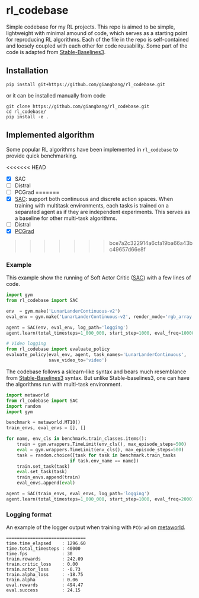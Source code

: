 # rl_codebase
Simple codebase for my RL projects. 
This repo is aimed to be simple, lightweight with minimal amound of code, which serves as a starting point for reproducing RL algorithms. 
Each of the file in the repo is self-contained and loosely coupled with each other for code reusability.
Some part of the code is adapted from [Stable-Baselines3](https://github.com/DLR-RM/stable-baselines3).

## Installation
```
pip install git+https://github.com/giangbang/rl_codebase.git
```
or it can be installed manually from code
```
git clone https://github.com/giangbang/rl_codebase.git
cd rl_codebase/
pip install -e .
```

## Implemented algorithm

Some popular RL algorithms have been implemented in `rl_codebase` to provide quick benchmarking.

<<<<<<< HEAD
- [x] SAC
- [ ] Distral
- [ ] PCGrad
=======
- [x] [SAC](https://arxiv.org/pdf/1801.01290): support both continuous and discrete action spaces. When training with multitask environments, each tasks is trained on a separated agent as if they are independent experiments. This serves as a baseline for other multi-task algorithms.
- [ ] Distral
- [x] [PCGrad](https://arxiv.org/pdf/2001.06782)   
>>>>>>> bce7a2c322914a6cfa19ba66a43bc49657d66e8f

### Example

This example show the running of Soft Actor Critic ([SAC](https://arxiv.org/pdf/1812.05905.pdf)) with a few lines of code.
```python
import gym
from rl_codebase import SAC

env  = gym.make('LunarLanderContinuous-v2')
eval_env = gym.make('LunarLanderContinuous-v2', render_mode='rgb_array')

agent = SAC(env, eval_env, log_path='logging')
agent.learn(total_timesteps=1_000_000, start_step=1000, eval_freq=10000)

# Video logging
from rl_codebase import evaluate_policy
evaluate_policy(eval_env, agent, task_names='LunarLanderContinuous',
                save_video_to='video')
```
The codebase follows a sklearn-like syntax and bears much resemblance from [Stable-Baselines3](https://github.com/DLR-RM/stable-baselines3) syntax. But unlike Stable-baselines3, one can have the algorithms run with multi-task environment.
```python
import metaworld
from rl_codebase import SAC
import random
import gym

benchmark = metaworld.MT10()
train_envs, eval_envs = [], []

for name, env_cls in benchmark.train_classes.items():
    train = gym.wrappers.TimeLimit(env_cls(), max_episode_steps=500)
    eval = gym.wrappers.TimeLimit(env_cls(), max_episode_steps=500)
    task = random.choice([task for task in benchmark.train_tasks
                        if task.env_name == name])
    train.set_task(task)
    eval.set_task(task)
    train_envs.append(train)
    eval_envs.append(eval)

agent = SAC(train_envs, eval_envs, log_path='logging')
agent.learn(total_timesteps=1_000_000, start_step=1000, eval_freq=2000)
```
### Logging format
An example of the logger output when training with `PCGrad` on [metaworld](https://github.com/rlworkgroup/metaworld).

```
==============================
time.time_elapsed    : 1296.60
time.total_timesteps : 40000
time.fps             : 30
train.rewards        : 242.09
train.critic_loss    : 0.00
train.actor_loss     : -0.73
train.alpha_loss     : -18.75
train.alpha          : 0.06
eval.rewards         : 494.47
eval.success         : 24.15
```